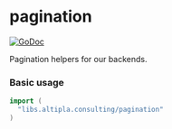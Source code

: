 
# pagination

[![GoDoc](https://godoc.org/libs.altipla.consulting/pagination?status.svg)](https://godoc.org/libs.altipla.consulting/pagination)

Pagination helpers for our backends.


### Basic usage

```go
import (
  "libs.altipla.consulting/pagination"
)
```
